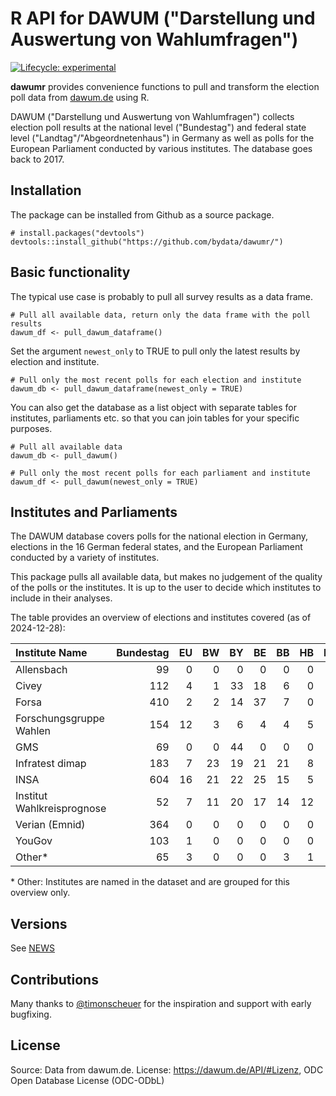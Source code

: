 # R API for DAWUM ("Darstellung und Auswertung von Wahlumfragen")

<!-- badges: start -->

[![Lifecycle: experimental](https://img.shields.io/badge/lifecycle-experimental-orange.svg)](https://lifecycle.r-lib.org/articles/stages.html#experimental)

<!-- badges: end -->

**dawumr** provides convenience functions to pull and transform the election poll data from [dawum.de](https://dawum.de/) using R.

DAWUM ("Darstellung und Auswertung von Wahlumfragen") collects election poll results at the national level ("Bundestag") and federal state level ("Landtag"/"Abgeordnetenhaus") in Germany as well as polls for the European Parliament conducted by various institutes. The database goes back to 2017.

## Installation

The package can be installed from Github as a source package.

```{r}
# install.packages("devtools")
devtools::install_github("https://github.com/bydata/dawumr/")
```

## Basic functionality

The typical use case is probably to pull all survey results as a data frame.

```{r}
# Pull all available data, return only the data frame with the poll results
dawum_df <- pull_dawum_dataframe()
```

Set the argument `newest_only` to TRUE to pull only the latest results by election and institute.

```{r}
# Pull only the most recent polls for each election and institute
dawum_db <- pull_dawum_dataframe(newest_only = TRUE)
```

You can also get the database as a list object with separate tables for institutes, parliaments etc. so that you can join tables for your specific purposes.

```{r}
# Pull all available data
dawum_db <- pull_dawum()

# Pull only the most recent polls for each parliament and institute
dawum_df <- pull_dawum(newest_only = TRUE)
```

## Institutes and Parliaments

The DAWUM database covers polls for the national election in Germany, elections in the 16 German federal states, and the European Parliament conducted by a variety of institutes.

This package pulls all available data, but makes no judgement of the quality of the polls or the institutes. It is up to the user to decide which institutes to include in their analyses.

The table provides an overview of elections and institutes covered (as of 2024-12-28):

|Institute Name             | Bundestag| EU| BW| BY| BE| BB| HB| HH| HE| MV| NI| NRW| RP| SL| SN| ST| SH| TH|
|:--------------------------|---------:|--:|--:|--:|--:|--:|--:|--:|--:|--:|--:|---:|--:|--:|--:|--:|--:|--:|
|Allensbach                 |        99|  0|  0|  0|  0|  0|  0|  0|  0|  0|  5|   0|  0|  0|  0|  0|  0|  0|
|Civey                      |       112|  4|  1| 33| 18|  6|  0|  4|  7|  1|  4|   6|  1|  0| 12|  1|  1|  5|
|Forsa                      |       410|  2|  2| 14| 37|  7|  0|  4|  2| 10| 10|  18|  1|  1|  3|  0|  0|  4|
|Forschungsgruppe Wahlen    |       154| 12|  3|  6|  4|  4|  5|  2| 10|  2|  4|   5|  3|  4|  5|  2|  4|  5|
|GMS                        |        69|  0|  0| 44|  0|  0|  0|  0|  0|  0|  0|   0|  0|  0|  0|  1|  0|  0|
|Infratest dimap            |       183|  7| 23| 19| 21| 21|  8|  8| 15| 12| 13|  25| 30|  9|  9|  6| 12| 17|
|INSA                       |       604| 16| 21| 22| 25| 15|  5|  2| 13| 13| 14|  14|  9|  7| 18| 13| 11| 47|
|Institut Wahlkreisprognose |        52|  7| 11| 20| 17| 14| 12|  4| 22|  7| 16|  14|  8|  9| 13|  5| 12| 10|
|Verian (Emnid)             |       364|  0|  0|  0|  0|  0|  0|  0|  0|  0|  0|   0|  0|  0|  0|  0|  0|  0|
|YouGov                     |       103|  1|  0|  0|  0|  0|  0|  0|  0|  0|  0|   5|  0|  0|  0|  0|  0|  0|
|Other*                     |        65|  3|  0|  0|  0|  3|  1| 11|  0|  0|  1|   2|  1|  0|  7|  1|  0|  0|

\* Other: Institutes are named in the dataset and are grouped for this overview only.

## Versions

See [NEWS](NEWS.md)

## Contributions

Many thanks to [\@timonscheuer](https://github.com/timonscheuer) for the inspiration and support with early bugfixing.

## License

Source: Data from dawum.de. License: <https://dawum.de/API/#Lizenz>, ODC Open Database License (ODC-ODbL)
